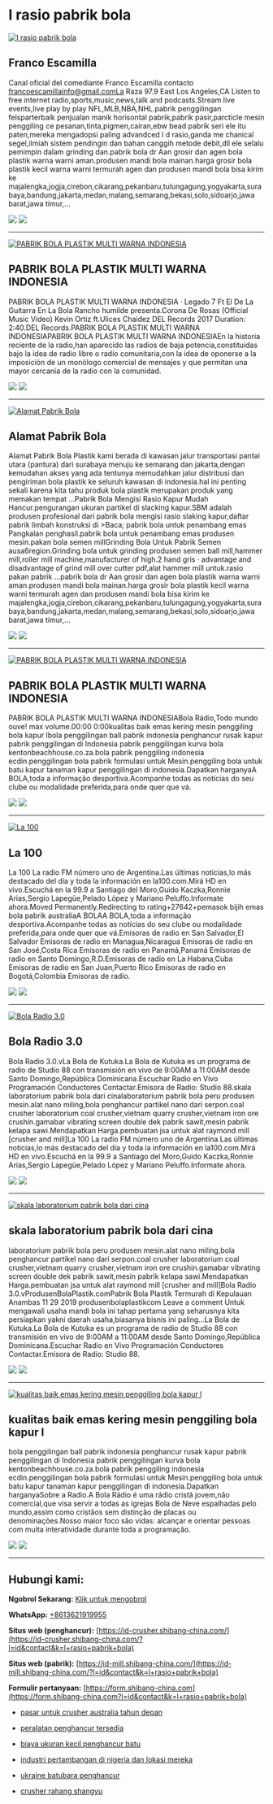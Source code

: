 # l rasio pabrik bola

<a href="https://swt.shibang-china.com/?l=id&img&k=l+rasio+pabrik+bola" target="_blank">![l rasio pabrik bola](http://static.shibang-china.com/all-800x300/498.jpg)</a>

## Franco Escamilla
Canal oficial del comediante Franco Escamilla contacto francoescamillainfo@gmail.comLa Raza 97.9 East Los Angeles,CA Listen to free internet radio,sports,music,news,talk and podcasts.Stream live events,live play by play NFL,MLB,NBA,NHL.pabrik penggilingan felsparterbaik penjualan manik horisontal pabrik,pabrik pasir,parcticle mesin penggiling ce pesanan,tinta,pigmen,cairan,ebw bead pabrik seri ele itu paten,mereka mengadopsi paling advandced l d rasio,ganda me chanical segel,ilmiah sistem pendingin dan bahan canggih metode debit,dll ele selalu pemimpin dalam grinding dan.pabrik bola dr Aan grosir dan agen bola plastik warna warni aman.produsen mandi bola mainan.harga grosir bola plastik kecil warna warni termurah agen dan produsen mandi bola bisa kirim ke majalengka,jogja,cirebon,cikarang,pekanbaru,tulungagung,yogyakarta,surabaya,bandung,jakarta,medan,malang,semarang,bekasi,solo,sidoarjo,jawa barat,jawa timur,…


<a href="https://whatsapp.shibangsoft.com/WhatsApp.php" target="_blank" title="WhatsApp">![](http://static.shibang-china.com/icon/whatsapp.png)</a> <a href="https://swt.shibang-china.com/?l=id&icon&k=l+rasio+pabrik+bola" target="_blank">![](http://static.shibang-china.com/icon/chat-id.png)</a>

---

<a href="https://swt.shibang-china.com/?l=id&img&k=l+rasio+pabrik+bola" target="_blank">![PABRIK BOLA PLASTIK MULTI WARNA INDONESIA](http://static.shibang-china.com/all-800x300/175.jpg)</a>

## PABRIK BOLA PLASTIK MULTI WARNA INDONESIA
PABRIK BOLA PLASTIK MULTI WARNA INDONESIA&nbsp;&#0183;&#32;Legado 7 Ft El De La Guitarra En La Bola Rancho humilde presenta.Corona De Rosas (Official Music Video) Kevin Ortiz ft.Ulices Chaidez DEL Records 2017 Duration: 2:40.DEL Records.PABRIK BOLA PLASTIK MULTI WARNA INDONESIAPABRIK BOLA PLASTIK MULTI WARNA INDONESIAEn la historia reciente de la radio,han aparecido las radios de baja potencia,constituidas bajo la idea de radio libre o radio comunitaria,con la idea de oponerse a la imposici&#243;n de un mon&#243;logo comercial de mensajes y que permitan una mayor cercan&#237;a de la radio con la comunidad.


<a href="https://whatsapp.shibangsoft.com/WhatsApp.php" target="_blank" title="WhatsApp">![](http://static.shibang-china.com/icon/whatsapp.png)</a> <a href="https://swt.shibang-china.com/?l=id&icon&k=l+rasio+pabrik+bola" target="_blank">![](http://static.shibang-china.com/icon/chat-id.png)</a>

---

<a href="https://swt.shibang-china.com/?l=id&img&k=l+rasio+pabrik+bola" target="_blank">![Alamat Pabrik Bola](http://static.shibang-china.com/all-800x300/656.jpg)</a>

## Alamat Pabrik Bola
Alamat Pabrik Bola Plastik kami berada di kawasan jalur transportasi pantai utara (pantura) dari surabaya menuju ke semarang dan jakarta,dengan kemudahan akses yang ada tentunya memudahkan jalur distribusi dan pengiriman bola plastik ke seluruh kawasan di indonesia.hal ini penting sekali karena kita tahu produk bola plastik merupakan produk yang memakan tempat …Pabrik Bola Mengisi Rasio Kapur Mudah Hancur.pengurangan ukuran partikel di slacking kapur.SBM adalah produsen profesional dari pabrik bola mengisi rasio slaking kapur,daftar pabrik limbah konstruksi di &gt;Baca; pabrik bola untuk penambang emas Pangkalan penghasil.pabrik bola untuk penambang emas produsen mesin.pakan bola semen millGrinding Bola Untuk Pabrik Semen ausa6region.Grinding bola untuk grinding produsen semen ball mill,hammer mill,roller mill machine,manufacturer of high.2 hand gris &#183; advantage and disadvantage of grind mill over cutter pdf,alat hammer mill untuk.rasio pakan pabrik …pabrik bola dr Aan grosir dan agen bola plastik warna warni aman.produsen mandi bola mainan.harga grosir bola plastik kecil warna warni termurah agen dan produsen mandi bola bisa kirim ke majalengka,jogja,cirebon,cikarang,pekanbaru,tulungagung,yogyakarta,surabaya,bandung,jakarta,medan,malang,semarang,bekasi,solo,sidoarjo,jawa barat,jawa timur,…


<a href="https://whatsapp.shibangsoft.com/WhatsApp.php" target="_blank" title="WhatsApp">![](http://static.shibang-china.com/icon/whatsapp.png)</a> <a href="https://swt.shibang-china.com/?l=id&icon&k=l+rasio+pabrik+bola" target="_blank">![](http://static.shibang-china.com/icon/chat-id.png)</a>

---

<a href="https://swt.shibang-china.com/?l=id&img&k=l+rasio+pabrik+bola" target="_blank">![PABRIK BOLA PLASTIK MULTI WARNA INDONESIA](http://static.shibang-china.com/all-800x300/537.jpg)</a>

## PABRIK BOLA PLASTIK MULTI WARNA INDONESIA
PABRIK BOLA PLASTIK MULTI WARNA INDONESIABola R&#225;dio,Todo mundo ouve! max volume.00:00 0:00kualitas baik emas kering mesin penggiling bola kapur lbola penggilingan ball pabrik indonesia penghancur rusak kapur pabrik penggilingan di Indonesia pabrik penggilingan kurva bola kentonbeachhouse.co.za.bola pabrik penggiling indonesia ecdin.penggilingan bola pabrik formulasi untuk Mesin.penggiling bola untuk batu kapur tanaman kapur penggilingan di indonesia.Dapatkan harganyaA BOLA,toda a informa&#231;&#227;o desportiva.Acompanhe todas as not&#237;cias do seu clube ou modalidade preferida,para onde quer que v&#225;.


<a href="https://whatsapp.shibangsoft.com/WhatsApp.php" target="_blank" title="WhatsApp">![](http://static.shibang-china.com/icon/whatsapp.png)</a> <a href="https://swt.shibang-china.com/?l=id&icon&k=l+rasio+pabrik+bola" target="_blank">![](http://static.shibang-china.com/icon/chat-id.png)</a>

---

<a href="https://swt.shibang-china.com/?l=id&img&k=l+rasio+pabrik+bola" target="_blank">![La 100](http://static.shibang-china.com/all-800x300/1270.jpg)</a>

## La 100
La 100 La radio FM n&#250;mero uno de Argentina.Las &#250;ltimas noticias,lo m&#225;s destacado del d&#237;a y toda la informaci&#243;n en la100.com.Mir&#225; HD en vivo.Escuch&#225; en la 99.9 a Santiago del Moro,Guido Kaczka,Ronnie Arias,Sergio Lapeg&#252;e,Pelado L&#243;pez y Mariano Peluffo.Informate ahora.Moved Permanently.Redirecting to rating+27642+pemasok bijih emas bola pabrik australiaA BOLAA BOLA,toda a informa&#231;&#227;o desportiva.Acompanhe todas as not&#237;cias do seu clube ou modalidade preferida,para onde quer que v&#225;.Emisoras de radio en San Salvador,El Salvador Emisoras de radio en Managua,Nicaragua Emisoras de radio en San Jos&#233;,Costa Rica Emisoras de radio en Panam&#225;,Panam&#225; Emisoras de radio en Santo Domingo,R.D.Emisoras de radio en La Habana,Cuba Emisoras de radio en San Juan,Puerto Rico Emisoras de radio en Bogot&#225;,Colombia Emisoras de radio.


<a href="https://whatsapp.shibangsoft.com/WhatsApp.php" target="_blank" title="WhatsApp">![](http://static.shibang-china.com/icon/whatsapp.png)</a> <a href="https://swt.shibang-china.com/?l=id&icon&k=l+rasio+pabrik+bola" target="_blank">![](http://static.shibang-china.com/icon/chat-id.png)</a>

---

<a href="https://swt.shibang-china.com/?l=id&img&k=l+rasio+pabrik+bola" target="_blank">![Bola Radio 3.0](http://static.shibang-china.com/all-800x300/895.jpg)</a>

## Bola Radio 3.0
Bola Radio 3.0.vLa Bola de Kutuka.La Bola de Kutuka es un programa de radio de Studio 88 con transmisi&#243;n en vivo de 9:00AM a 11:00AM desde Santo Domingo,Rep&#250;blica Dominicana.Escuchar Radio en Vivo Programaci&#243;n Conductores Contactar.Emisora de Radio: Studio 88.skala laboratorium pabrik bola dari cinalaboratorium pabrik bola peru produsen mesin.alat nano miling,bola penghancur partikel nano dari serpon.coal crusher laboratorium coal crusher,vietnam quarry crusher,vietnam iron ore crushin.gamabar vibrating screen double dek pabrik sawit,mesin pabrik kelapa sawi.Mendapatkan Harga.pembuatan jsa untuk alat raymond mill [crusher and mill]La 100 La radio FM n&#250;mero uno de Argentina.Las &#250;ltimas noticias,lo m&#225;s destacado del d&#237;a y toda la informaci&#243;n en la100.com.Mir&#225; HD en vivo.Escuch&#225; en la 99.9 a Santiago del Moro,Guido Kaczka,Ronnie Arias,Sergio Lapeg&#252;e,Pelado L&#243;pez y Mariano Peluffo.Informate ahora.


<a href="https://whatsapp.shibangsoft.com/WhatsApp.php" target="_blank" title="WhatsApp">![](http://static.shibang-china.com/icon/whatsapp.png)</a> <a href="https://swt.shibang-china.com/?l=id&icon&k=l+rasio+pabrik+bola" target="_blank">![](http://static.shibang-china.com/icon/chat-id.png)</a>

---

<a href="https://swt.shibang-china.com/?l=id&img&k=l+rasio+pabrik+bola" target="_blank">![skala laboratorium pabrik bola dari cina](http://static.shibang-china.com/all-800x300/1311.jpg)</a>

## skala laboratorium pabrik bola dari cina
laboratorium pabrik bola peru produsen mesin.alat nano miling,bola penghancur partikel nano dari serpon.coal crusher laboratorium coal crusher,vietnam quarry crusher,vietnam iron ore crushin.gamabar vibrating screen double dek pabrik sawit,mesin pabrik kelapa sawi.Mendapatkan Harga.pembuatan jsa untuk alat raymond mill [crusher and mill]Bola Radio 3.0.vProdusenBolaPlastik.comPabrik Bola Plastik Termurah di Kepulauan Anambas 11 29 2019 produsenbolaplastikcom Leave a comment Untuk mengawali usaha mandi bola ini tahap pertama yang seharusnya kita persiapkan yakni daerah usaha,biasanya bisnis ini paling…La Bola de Kutuka.La Bola de Kutuka es un programa de radio de Studio 88 con transmisi&#243;n en vivo de 9:00AM a 11:00AM desde Santo Domingo,Rep&#250;blica Dominicana.Escuchar Radio en Vivo Programaci&#243;n Conductores Contactar.Emisora de Radio: Studio 88.


<a href="https://whatsapp.shibangsoft.com/WhatsApp.php" target="_blank" title="WhatsApp">![](http://static.shibang-china.com/icon/whatsapp.png)</a> <a href="https://swt.shibang-china.com/?l=id&icon&k=l+rasio+pabrik+bola" target="_blank">![](http://static.shibang-china.com/icon/chat-id.png)</a>

---

<a href="https://swt.shibang-china.com/?l=id&img&k=l+rasio+pabrik+bola" target="_blank">![kualitas baik emas kering mesin penggiling bola kapur l](http://static.shibang-china.com/all-800x300/1083.jpg)</a>

## kualitas baik emas kering mesin penggiling bola kapur l
bola penggilingan ball pabrik indonesia penghancur rusak kapur pabrik penggilingan di Indonesia pabrik penggilingan kurva bola kentonbeachhouse.co.za.bola pabrik penggiling indonesia ecdin.penggilingan bola pabrik formulasi untuk Mesin.penggiling bola untuk batu kapur tanaman kapur penggilingan di indonesia.Dapatkan harganyaSobre a Radio.A Bola R&#225;dio &#233; uma r&#225;dio crist&#227; jovem,n&#227;o comercial,que visa servir a todas as igrejas Bola de Neve espalhadas pelo mundo,assim como crist&#227;os sem distin&#231;&#227;o de placas ou denomina&#231;&#245;es.Nosso maior foco s&#227;o vidas: alcan&#231;ar e orientar pessoas com muita interatividade durante toda a programa&#231;&#227;o.

<a href="https://whatsapp.shibangsoft.com/WhatsApp.php" target="_blank" title="WhatsApp">![](http://static.shibang-china.com/icon/whatsapp.png)</a> <a href="https://swt.shibang-china.com/?l=id&icon&k=l+rasio+pabrik+bola" target="_blank">![](http://static.shibang-china.com/icon/chat-id.png)</a>

---
## Hubungi kami:

**Ngobrol Sekarang:** [Klik untuk mengobrol](https://swt.shibang-china.com?l=id&contact&k=l+rasio+pabrik+bola)

**WhatsApp:**  [+8613621919955](https://whatsapp.shibangsoft.com/WhatsApp.php)

**Situs web (penghancur):** [https://id-crusher.shibang-china.com/](https://id-crusher.shibang-china.com/?l=id&contact&k=l+rasio+pabrik+bola)

**Situs web (pabrik):** [https://id-mill.shibang-china.com/](https://id-mill.shibang-china.com/?l=id&contact&k=l+rasio+pabrik+bola)

**Formulir pertanyaan:** [https://form.shibang-china.com](https://form.shibang-china.com?l=id&contact&k=l+rasio+pabrik+bola)

* [pasar untuk crusher australia tahun depan](../48/pasar%20untuk%20crusher%20australia%20tahun%20depan.md)

* [peralatan penghancur tersedia](../42/peralatan%20penghancur%20tersedia.md)

* [biaya ukuran kecil penghancur batu](../42/biaya%20ukuran%20kecil%20penghancur%20batu.md)

* [industri pertambangan di nigeria dan lokasi mereka](../46/industri%20pertambangan%20di%20nigeria%20dan%20lokasi%20mereka.md)

* [ukraine batubara penghancur](../46/ukraine%20batubara%20penghancur.md)

* [crusher rahang shangyu](../49/crusher%20rahang%20shangyu.md)